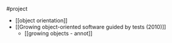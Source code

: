 #project 

- [[object orientation]]
- [[Growing object-oriented software guided by tests (2010)]]
	- [[growing objects - annot]]
